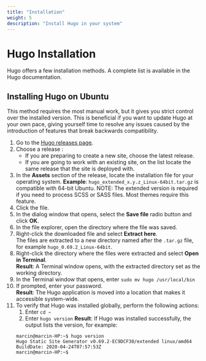 ```yaml
---
title: "Installation"
weight: 5
description: "Install Hugo in your system"
---
```

# Hugo Installation

Hugo offers a few installation methods. A complete list is available in the Hugo documentation.

## Installing Hugo on Ubuntu
This method requires the most manual work, but it gives you strict control over the installed version. This is beneficial if you want to update Hugo at your own pace, giving yourself time to resolve any issues caused by the introduction of features that break backwards compatibility.

1. Go to the [Hugo releases page](https://github.com/gohugoio/hugo/releases).
2. Choose a release :
   - If you are preparing to create a new site, choose the latest release.
   - If you are going to work with an existing site, on the list locate the same release that the site is deployed with.
3. In the **Assets** section of the release, locate the installation file for your operating system.
**Example**: `hugo_extended_x.y.z_Linux-64bit.tar.gz` is compatible with 64-bit Ubuntu.
NOTE: The extended version is required if you need to process SCSS or SASS files. Most themes require this feature.
4. Click the file.
5. In the dialog window that opens, select the **Save file** radio button and click **OK**.
6. In the file explorer, open the directory where the file was saved.
7. Right-click the downloaded file and select **Extract here**.  
   The files are extracted to a new directory named after the `.tar.gz` file, for example `hugo_0.69.2_Linux-64bit`.
8. Right-click the directory where the files were extracted and select **Open in Terminal**.  
**Result**: A Terminal window opens, with the extracted directory set as the working directory.
1. In the Terminal window that opens, enter `sudo mv hugo /usr/local/bin`
2. If prompted, enter your password.  
**Result**: The Hugo application is moved into a location that makes it accessible system-wide.
3. To verify that Hugo was installed globally, perform the following actions:
   1. Enter `cd ~`
   2. Enter `hugo version`
   **Result**: If Hugo was installed successfully, the output lists the version, for example:  
   ```
   marcin@marcin-HP:~$ hugo version
   Hugo Static Site Generator v0.69.2-EC9DCF30/extended linux/amd64 BuildDate: 2020-04-24T07:57:53Z
   marcin@marcin-HP:~$ 
   ```